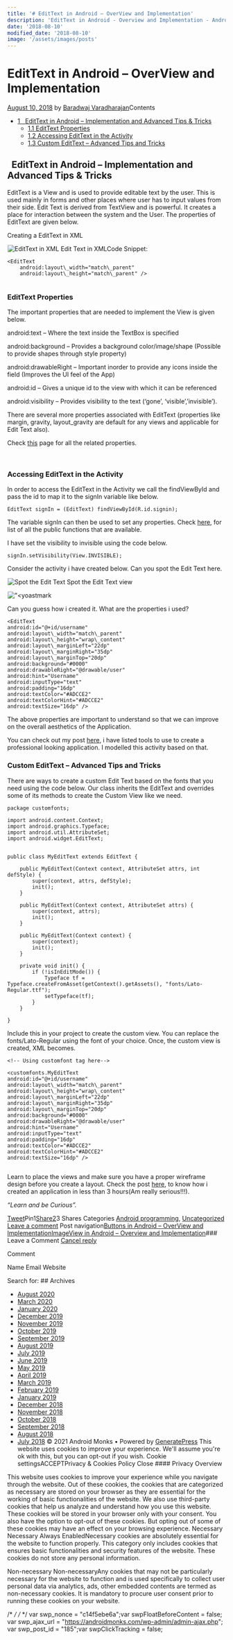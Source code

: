 ```yaml
---
title: '# EditText in Android – OverView and Implementation'
description: 'EditText in Android - Overview and Implementation - Android Monks EditText in Android - OverView and Implementation Uncategorized'
date: '2018-08-10'
modified_date: '2018-08-10'
image: '/assets/images/posts'
---
```

# EditText in Android – OverView and Implementation

 [August 10, 2018](https://androidmonks.com/edittext-android-implementation-usage/ "8:56 am") by [Baradwaj Varadharajan](https://androidmonks.com/author/admin/ "View all posts by Baradwaj Varadharajan")Contents

* [1   EditText in Android – Implementation and Advanced Tips & Tricks](#_EditText_in_Android_8211_Implementation_and_Advanced_Tips_Tricks)
	+ [1.1 EditText Properties](#EditText_Properties)
	+ [1.2 Accessing EditText in the Activity](#Accessing_EditText_in_the_Activity)
	+ [1.3 Custom EditText – Advanced Tips and Tricks](#Custom_EditText_8211_Advanced_Tips_and_Tricks)
##   EditText in Android – Implementation and Advanced Tips & Tricks

EditText is a View and is used to provide editable text by the user. This is used mainly in forms and other places where user has to input values from their side. Edit Text is derived from TextView and is powerful. It creates a place for interaction between the system and the User. The properties of EditText are given below.

Creating a EditText in XML

![EditText in XML](data:image/gif;base64,R0lGODlhAQABAIAAAAAAAP///yH5BAEAAAAALAAAAAABAAEAAAIBRAA7)![EditText in XML](https://androidmonks.com/wp-content/uploads/2018/08/Screen-Shot-2018-08-10-at-8.55.12-AM.png) Edit Text in XMLCode Snippet:


```
<EditText
    android:layout\_width="match\_parent"
    android:layout\_height="match\_parent" />


```
### EditText Properties

The important properties that are needed to implement the View is given below.

android:text – Where the text inside the TextBox is specified

android:background – Provides a background color/image/shape (Possible to provide shapes through style property)

android:drawableRight – Important inorder to provide any icons inside the field (Improves the UI feel of the App)

android:id – Gives a unique id to the view with which it can be referenced

android:visibility – Provides visibility to the text (‘gone’, ‘visible’,’invisible’).

There are several more properties associated with EditText (properties like margin, gravity, layout\_gravity are default for any views and applicable for Edit Text also).

Check [this](https://developer.android.com/reference/android/widget/EditText) page for all the related properties.

 

### Accessing EditText in the Activity

In order to access the EditText in the Activity we call the findViewById and pass the id to map it to the signIn variable like below.


```
EditText signIn = (EditText) findViewById(R.id.signin);
```
The variable signIn can then be used to set any properties. Check [here](https://developer.android.com/reference/android/widget/EditText), for list of all the public functions that are available.

I have set the visibility to invisible using the code below.


```
signIn.setVisibility(View.INVISIBLE);

```
Consider the activity i have created below. Can you spot the Edit Text here.

![Spot the Edit Text](data:image/gif;base64,R0lGODlhAQABAIAAAAAAAP///yH5BAEAAAAALAAAAAABAAEAAAIBRAA7)![Spot the Edit Text](https://androidmonks.com/wp-content/uploads/2018/08/Screen-Shot-2018-08-10-at-11.20.32-AM-582x1024.png) Spot the Edit Text view 

!["<yoastmark](data:image/gif;base64,R0lGODlhAQABAIAAAAAAAP///yH5BAEAAAAALAAAAAABAAEAAAIBRAA7)!["<yoastmark](https://androidmonks.com/wp-content/uploads/2018/08/Slice-2.png)

Can you guess how i created it. What are the properties i used?


```
<EditText 
android:id="@+id/username"
android:layout\_width="match\_parent"
android:layout\_height="wrap\_content"
android:layout\_marginLeft="22dp"
android:layout\_marginRight="35dp"
android:layout\_marginTop="20dp"
android:background="#0000"
android:drawableRight="@drawable/user"
android:hint="Username"
android:inputType="text"
android:padding="16dp"
android:textColor="#ADCCE2"
android:textColorHint="#ADCCE2"
android:textSize="16dp" />
```
The above properties are important to understand so that we can improve on the overall aesthetics of the Application.

You can check out my post [here](https://androidmonks.com/list-of-things-you-need-to-design-a-professional-android-app/), i have listed tools to use to create a professional looking application. I modelled this activity based on that.

### Custom EditText – Advanced Tips and Tricks

There are ways to create a custom Edit Text based on the fonts that you need using the code below. Our class inherits the EditText and overrides some of its methods to create the Custom View like we need.


```
package customfonts;

import android.content.Context;
import android.graphics.Typeface;
import android.util.AttributeSet;
import android.widget.EditText;


public class MyEditText extends EditText {

    public MyEditText(Context context, AttributeSet attrs, int defStyle) {
        super(context, attrs, defStyle);
        init();
    }

    public MyEditText(Context context, AttributeSet attrs) {
        super(context, attrs);
        init();
    }

    public MyEditText(Context context) {
        super(context);
        init();
    }

    private void init() {
        if (!isInEditMode()) {
            Typeface tf = Typeface.createFromAsset(getContext().getAssets(), "fonts/Lato-Regular.ttf");
            setTypeface(tf);
        }
    }

}

```
Include this in your project to create the custom view. You can replace the fonts/Lato-Regular using the font of your choice. Once, the custom view is created, XML becomes.


```
<!-- Using customfont tag here-->

<customfonts.MyEditText
android:id="@+id/username"
android:layout\_width="match\_parent"
android:layout\_height="wrap\_content"
android:layout\_marginLeft="22dp"
android:layout\_marginRight="35dp"
android:layout\_marginTop="20dp"
android:background="#0000"
android:drawableRight="@drawable/user"
android:hint="Username"
android:inputType="text"
android:padding="16dp"
android:textColor="#ADCCE2"
android:textColorHint="#ADCCE2"
android:textSize="16dp" />


```
Learn to place the views and make sure you have a proper wireframe design before you create a layout. Check the post [here](https://androidmonks.com/how-do-you-go-about-developing-an-android-app-the-easy-way/), to know how i created an application in less than 3 hours(Am really serious!!!).

*“Learn and be Curious”.*

[Tweet](https://twitter.com/intent/tweet?text=EditText+in+Android+-+OverView+and+Implementation&url=https%3A%2F%2Fandroidmonks.com%2Fedittext-android-implementation-usage%2F)Pin1[Share2](https://www.facebook.com/share.php?u=https%3A%2F%2Fandroidmonks.com%2Fedittext-android-implementation-usage%2F)3 Shares Categories [Android programming](https://androidmonks.com/category/android-programming/), [Uncategorized](https://androidmonks.com/category/uncategorized/) [Leave a comment](https://androidmonks.com/edittext-android-implementation-usage/#respond) Post navigation[Buttons in Android – OverView and Implementation](https://androidmonks.com/buttons-android-overview-implementation/)[ImageView in Android – Overview and Implementation](https://androidmonks.com/imageview-android-overview-implementation/)### Leave a Comment [Cancel reply](/edittext-android-implementation-usage/#respond)

Comment

Name Email Website  

  Search for:   ## Archives

* [August 2020](https://androidmonks.com/2020/08/)
* [March 2020](https://androidmonks.com/2020/03/)
* [January 2020](https://androidmonks.com/2020/01/)
* [December 2019](https://androidmonks.com/2019/12/)
* [November 2019](https://androidmonks.com/2019/11/)
* [October 2019](https://androidmonks.com/2019/10/)
* [September 2019](https://androidmonks.com/2019/09/)
* [August 2019](https://androidmonks.com/2019/08/)
* [July 2019](https://androidmonks.com/2019/07/)
* [June 2019](https://androidmonks.com/2019/06/)
* [May 2019](https://androidmonks.com/2019/05/)
* [April 2019](https://androidmonks.com/2019/04/)
* [March 2019](https://androidmonks.com/2019/03/)
* [February 2019](https://androidmonks.com/2019/02/)
* [January 2019](https://androidmonks.com/2019/01/)
* [December 2018](https://androidmonks.com/2018/12/)
* [November 2018](https://androidmonks.com/2018/11/)
* [October 2018](https://androidmonks.com/2018/10/)
* [September 2018](https://androidmonks.com/2018/09/)
* [August 2018](https://androidmonks.com/2018/08/)
* [July 2018](https://androidmonks.com/2018/07/)
 © 2021 Android Monks • Powered by [GeneratePress](https://generatepress.com) This website uses cookies to improve your experience. We'll assume you're ok with this, but you can opt-out if you wish. Cookie settingsACCEPTPrivacy & Cookies Policy   Close #### Privacy Overview

This website uses cookies to improve your experience while you navigate through the website. Out of these cookies, the cookies that are categorized as necessary are stored on your browser as they are essential for the working of basic functionalities of the website. We also use third-party cookies that help us analyze and understand how you use this website. These cookies will be stored in your browser only with your consent. You also have the option to opt-out of these cookies. But opting out of some of these cookies may have an effect on your browsing experience.  Necessary  Necessary Always EnabledNecessary cookies are absolutely essential for the website to function properly. This category only includes cookies that ensures basic functionalities and security features of the website. These cookies do not store any personal information.

 Non-necessary  Non-necessaryAny cookies that may not be particularly necessary for the website to function and is used specifically to collect user personal data via analytics, ads, other embedded contents are termed as non-necessary cookies. It is mandatory to procure user consent prior to running these cookies on your website.

  /* <![CDATA[ */
var tocplus = {"visibility\_show":"show","visibility\_hide":"hide","width":"Auto"};
/* ]]> */  /* <![CDATA[ */
var socialWarfare = {"addons":[],"post\_id":"185","variables":{"emphasizeIcons":false,"powered\_by\_toggle":false,"affiliate\_link":"https:\/\/warfareplugins.com"},"floatBeforeContent":""};
/* ]]> */         var swp\_nonce = "c14f5ebe6a";var swpFloatBeforeContent = false; var swp\_ajax\_url = "https://androidmonks.com/wp-admin/admin-ajax.php"; var swp\_post\_id = "185";var swpClickTracking = false; 
